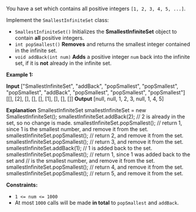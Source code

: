 
You have a set which contains all positive integers  `[1, 2, 3, 4, 5, ...]`.

Implement the  `SmallestInfiniteSet`  class:

-   `SmallestInfiniteSet()`  Initializes the  **SmallestInfiniteSet**  object to contain  **all**  positive integers.
-   `int popSmallest()`  **Removes**  and returns the smallest integer contained in the infinite set.
-   `void addBack(int num)`  **Adds**  a positive integer  `num`  back into the infinite set, if it is  **not**  already in the infinite set.

**Example 1:**

**Input**
["SmallestInfiniteSet", "addBack", "popSmallest", "popSmallest", "popSmallest", "addBack", "popSmallest", "popSmallest", "popSmallest"]
[[], [2], [], [], [], [1], [], [], []]
**Output**
[null, null, 1, 2, 3, null, 1, 4, 5]

**Explanation**
SmallestInfiniteSet smallestInfiniteSet = new SmallestInfiniteSet();
smallestInfiniteSet.addBack(2);    // 2 is already in the set, so no change is made.
smallestInfiniteSet.popSmallest(); // return 1, since 1 is the smallest number, and remove it from the set.
smallestInfiniteSet.popSmallest(); // return 2, and remove it from the set.
smallestInfiniteSet.popSmallest(); // return 3, and remove it from the set.
smallestInfiniteSet.addBack(1);    // 1 is added back to the set.
smallestInfiniteSet.popSmallest(); // return 1, since 1 was added back to the set and
// is the smallest number, and remove it from the set.
smallestInfiniteSet.popSmallest(); // return 4, and remove it from the set.
smallestInfiniteSet.popSmallest(); // return 5, and remove it from the set.

**Constraints:**

-   `1 <= num <= 1000`
-   At most  `1000`  calls will be made  **in total**  to  `popSmallest`  and  `addBack`.